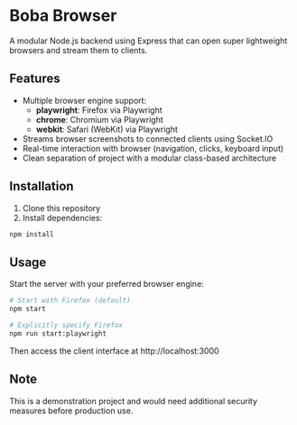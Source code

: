 # Boba Browser

A modular Node.js backend using Express that can open super lightweight browsers and stream them to clients.

## Features

- Multiple browser engine support:
  - **playwright**: Firefox via Playwright
  - **chrome**: Chromium via Playwright
  - **webkit**: Safari (WebKit) via Playwright
- Streams browser screenshots to connected clients using Socket.IO
- Real-time interaction with browser (navigation, clicks, keyboard input)
- Clean separation of project with a modular class-based architecture

## Installation

1. Clone this repository
2. Install dependencies:

```bash
npm install
```

## Usage

Start the server with your preferred browser engine:

```bash
# Start with Firefox (default)
npm start

# Explicitly specify Firefox
npm run start:playwright
```

Then access the client interface at http://localhost:3000

## Note

This is a demonstration project and would need additional security measures before production use.